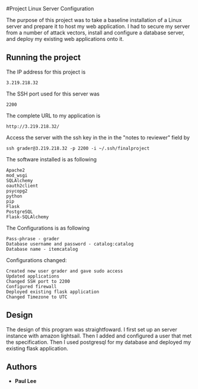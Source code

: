 #Project Linux Server Configuration

The purpose of this project was to take a baseline installation of a Linux server and prepare it to host my web application. I had to secure my server from a number of attack vectors, install and configure a database server, and deploy my existing web applications onto it.


## Running the project

The IP address for this project is 

```
3.219.218.32
```

The SSH port used for this server was 
```
2200
```
The complete URL to my application is 
```
http://3.219.218.32/
```

Access the server with the ssh key in the in the "notes to reviewer" field by
```
ssh grader@3.219.218.32 -p 2200 -i ~/.ssh/finalproject
```

The software installed is as following
```
Apache2
mod_wsgi
SQLAlchemy
oauth2client
psycopg2
python
pip
Flask
PostgreSQL
Flask-SQLAlchemy
```

The Configurations is as following
```
Pass-phrase - grader
Database username and password - catalog:catalog
Database name - itemcatalog
```

Configurations changed:
```
Created new user grader and gave sudo access
Updated applications
Changed SSH port to 2200
Configured firewall
Deployed existing flask application
Changed Timezone to UTC
```

## Design

The design of this program was straightfoward. I first set up an server instance with amazon lightsail. Then I added and configured a user that met the specification. Then I used postgresql for my database and deployed my existing flask application.

## Authors

* **Paul Lee**


